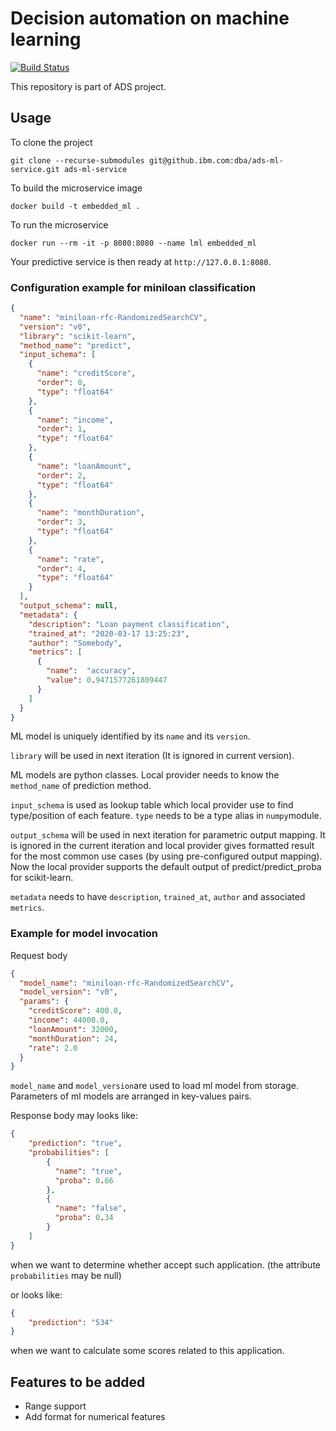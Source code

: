 # Decision automation on machine learning

[![Build Status](https://travis.ibm.com/dba/ads-ml-service.svg?token=1gxxdyFN2gDs6CM3JxPc&branch=dev)](https://travis.ibm.com/dba/ads-ml-service)

This repository is part of ADS project.

## Usage

To clone the project 
```shell script
git clone --recurse-submodules git@github.ibm.com:dba/ads-ml-service.git ads-ml-service
```

To build the microservice image
```shell script
docker build -t embedded_ml .
```

To run the microservice
```shell script
docker run --rm -it -p 8080:8080 --name lml embedded_ml
```
Your predictive service is then ready at `http://127.0.0.1:8080`.



### Configuration example for miniloan classification

```json
{
  "name": "miniloan-rfc-RandomizedSearchCV",
  "version": "v0",
  "library": "scikit-learn",
  "method_name": "predict",
  "input_schema": [
    {
      "name": "creditScore",
      "order": 0,
      "type": "float64"
    },
    {
      "name": "income",
      "order": 1,
      "type": "float64"
    },
    {
      "name": "loanAmount",
      "order": 2,
      "type": "float64"
    },
    {
      "name": "monthDuration",
      "order": 3,
      "type": "float64"
    },
    {
      "name": "rate",
      "order": 4,
      "type": "float64"
    }
  ],
  "output_schema": null,
  "metadata": {
    "description": "Loan payment classification",
    "trained_at": "2020-03-17 13:25:23",
    "author": "Somebody",
    "metrics": [
      {
        "name":  "accuracy",
        "value": 0.9471577261809447
      }
    ]
  }
}
```

ML model is uniquely identified by its `name` and its `version`. 

`library` will be used in next iteration (It is ignored in current version).

ML models are python classes. Local provider needs to know the `method_name` of prediction method.

`input_schema` is used as lookup table which local provider use to find type/position of 
each feature. `type` needs to be a type alias in `numpy`module.

`output_schema` will be used in next iteration for parametric output mapping. It is ignored 
in the current iteration and local provider gives formatted result for the most common use 
cases (by using pre-configured output mapping).
Now the local provider supports the default output of predict/predict_proba for scikit-learn.

`metadata` needs to have `description`, `trained_at`, `author` and associated `metrics`.


### Example for model invocation

Request body
```json
{
  "model_name": "miniloan-rfc-RandomizedSearchCV",
  "model_version": "v0",
  "params": {
    "creditScore": 400.0,
    "income": 44000.0,
    "loanAmount": 32000,
    "monthDuration": 24,
    "rate": 2.0
  }
}
```

`model_name` and `model_version`are used to load ml model from storage. Parameters of ml
models are arranged in key-values pairs.

Response body may looks like:
```json
{
    "prediction": "true",
    "probabilities": [
        {
          "name": "true",
          "proba": 0.66
        },
        {
          "name": "false",
          "proba": 0.34
        }
    ]   
}
```
when we want to determine whether accept such application. (the attribute `probabilities`
may be null)

or looks like:
```json
{
    "prediction": "534"
}
```
when we want to calculate some scores related to this application.


## Features to be added

* Range support
* Add format for numerical features
